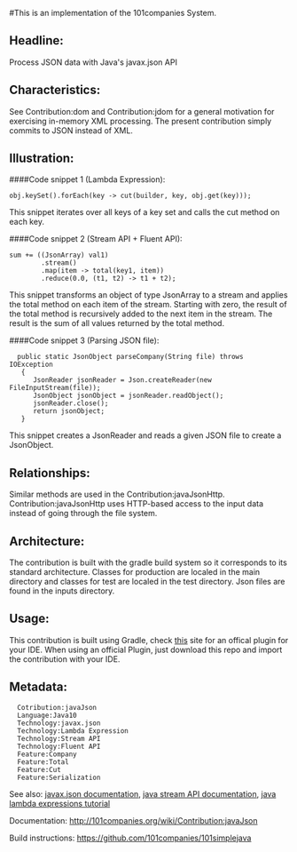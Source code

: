 #This is an implementation of the 101companies System.

## Headline: 
Process JSON data with Java's javax.json API

## Characteristics: 
See Contribution:dom and Contribution:jdom for a general motivation for exercising in-memory XML processing. 
The present contribution simply commits to JSON instead of XML.

## Illustration: 
####Code snippet 1 (Lambda Expression):
```
obj.keySet().forEach(key -> cut(builder, key, obj.get(key)));
```
This snippet iterates over all keys of a key set and calls the cut method on each key. 

####Code snippet 2 (Stream API + Fluent API):
```
sum += ((JsonArray) val1)
        .stream()
        .map(item -> total(key1, item))
        .reduce(0.0, (t1, t2) -> t1 + t2);
```
This snippet transforms an object of type JsonArray to a stream and 
applies the total method on each item of the stream. Starting with zero, 
the result of the total method is recursively added to the next item in the stream. 
The result is the sum of all values returned by the total method. 

####Code snippet 3 (Parsing JSON file):
```
  public static JsonObject parseCompany(String file) throws IOException
   {
      JsonReader jsonReader = Json.createReader(new FileInputStream(file));
      JsonObject jsonObject = jsonReader.readObject();
      jsonReader.close();
      return jsonObject;
   }
```
This snippet creates a JsonReader and reads a given JSON file to create a JsonObject.


## Relationships: 
Similar methods are used in the Contribution:javaJsonHttp.
Contribution:javaJsonHttp uses HTTP-based access to the input data instead of going through the file system.

## Architecture: 
The contribution is built with the gradle build system so it corresponds to its standard architecture.
Classes for production are localed in the main directory and classes for test are localed in the test directory.
Json files are found in the inputs directory.

## Usage: 
This contribution is built using Gradle, check [this](https://docs.gradle.org/current/userguide/embedding.html) site for an offical plugin for your IDE. 
When using an official Plugin, just download this repo and import the contribution with your IDE.

## Metadata: 
      Cotribution:javaJson
      Language:Java10
      Technology:javax.json
      Technology:Lambda Expression
      Technology:Stream API
      Technology:Fluent API
      Feature:Company
      Feature:Total
      Feature:Cut
      Feature:Serialization

See also: [javax.json documentation](https://docs.oracle.com/javaee/7/api/javax/json/package-summary.html), [java stream API documentation](https://docs.oracle.com/javase/8/docs/api/java/util/stream/package-summary.html), [java lambda expressions tutorial](https://docs.oracle.com/javase/tutorial/java/javaOO/lambdaexpressions.html)

Documentation: http://101companies.org/wiki/Contribution:javaJson

Build instructions: https://github.com/101companies/101simplejava
